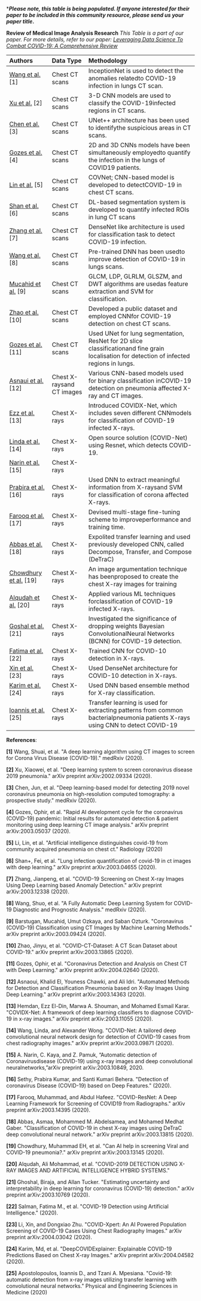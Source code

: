 ***_Please note, this table is being populated. If anyone interested for their paper to be included in this community resource, please send us your paper title_.**


**Review of Medical Image Analysis Research** _This Table is a part of our paper. For more details, refer to our paper: [Leveraging Data Science To Combat COVID-19: A Comprehensive Review](https://www.researchgate.net/publication/340687152_Leveraging_Data_Science_To_Combat_COVID-19_A_Comprehensive_Review)_

| Authors |Data Type | Methodology|
| :---  | :--- | :--- |
[Wang et al.](https://www.medrxiv.org/content/medrxiv/early/2020/02/17/2020.02.14.20023028.full.pdf)[1]|Chest CT scans|InceptionNet is used to detect the anomalies relatedto COVID-19 infection in lungs CT scan.|
[Xu et al.](https://arxiv.org/pdf/2002.09334) [2]|Chest CT scans|3-D CNN models are used to classify the COVID-19infected regions in CT scans.|
[Chen et al.](https://www.medrxiv.org/content/medrxiv/early/2020/02/26/2020.02.25.20021568.full.pdf)[3]|Chest CT scans|UNet++ architecture has been used to identifythe suspicious areas in CT scans.|
[Gozes et al.](https://arxiv.org/pdf/2003.05037) [4]|Chest CT scans|2D and 3D CNNs models have been simultaneously employedto quantify the infection in the lungs of COVID19 patients.|
[Lin et al.](https://pubs.rsna.org/doi/pdf/10.1148/radiol.2020200905) [5]|Chest CT scans|COVNet; CNN-based model is developed to detectCOVID-19 in chest CT scans.|
[Shan et al.](https://arxiv.org/pdf/2003.04655) [6]|Chest CT scans|DL-based segmentation system is developed to quantify infected ROIs in lung CT scans|
[Zhang et al.](https://arxiv.org/pdf/2003.12338) [7]|Chest CT scans|DenseNet like architecture is used for classification task to detect COVID-19 infection.|
[Wang et al.](https://www.medrxiv.org/content/medrxiv/early/2020/03/26/2020.03.24.20042317.full.pdf) [8]|Chest CT scans|Pre-trained DNN has been usedto improve detection of COVID-19 in lungs scans.|
[Mucahid et al.](https://arxiv.org/pdf/2003.09424) [9]|Chest CT scans|GLCM, LDP, GLRLM, GLSZM, and DWT algorithms are usedas feature extraction and SVM for classification.|
[Zhao et al.](https://arxiv.org/pdf/2003.13865) [10]|Chest CT scans|Developed a public dataset and employed CNNfor COVID-19 detection on chest CT scans.|
[Gozes et al.](https://arxiv.org/pdf/2004.02640) [11]|Chest CT scans|Used UNet for lung segmentation, ResNet for 2D slice classificationand fine grain localisation for detection of infected regions in lungs.|
[Asnaui et al.](https://arxiv.org/pdf/2003.14363) [12]|Chest X-raysand CT images|Various CNN-based models used for binary classification inCOVID-19 detection on pneumonia affected X-ray and CT images.|
[Ezz et al.](https://arxiv.org/pdf/2003.11055) [13]|Chest X-rays|Introduced COVIDX-Net, which includes seven different CNNmodels for classification of COVID-19 infected X-rays.|
[Linda et al.](https://arxiv.org/pdf/2003.09871) [14]|Chest X-rays|Open source solution (COVID-Net) using Resnet, which detects COVID-19.| 
[Narin et al.](https://arxiv.org/pdf/2003.10849) [15]|Chest X-rays||Different CNN-based models are used to detect COVID-19pneumonia infected patients chest X-rays|Different CNN-based models are used to detect COVID-19pneumonia infected patients chest X-rays|
[Prabira et al.](https://www.preprints.org/manuscript/202003.0300/download/final_file) [16]|Chest X-rays|Used DNN to extract meaningful information from X-raysand SVM for classification of corona affected X-rays.|
[Farooq et al.](https://arxiv.org/pdf/2003.14395) [17]|Chest X-rays|Devised multi-stage fine-tuning scheme to improveperformance and training time.|
[Abbas et al.](https://arxiv.org/pdf/2003.13815) [18]|Chest X-rays|Expolited transfer learning and used previously developed CNN, called Decompose, Transfer, and Compose (DeTraC)|
[Chowdhury et al.](https://arxiv.org/pdf/2003.13145) [19]|Chest X-rays|An image argumentation technique has beenproposed to create the chest X-ray images for training|
[Alqudah et al.](https://www.researchgate.net/profile/Ali_Alqudah2/publication/340232556_Covid-2019_Detection_Using_X-Ray_Images_And_Artificial_Intelligence_Hybrid_Systems/links/5e7df54792851caef4a25492/Covid-2019-Detection-Using-X-Ray-Images-And-Artificial-Intelligence-Hybrid-Systems.pdf) [20]|Chest X-rays|Applied various ML techniques forclassification of COVID-19 infected X-rays.|
[Goshal et al.](https://arxiv.org/pdf/2003.10769) [21]|Chest X-rays|Investigated the significance of dropping weights Bayesian ConvolutionalNeural Networks (BCNN) for COVID-19 detection.|
[Fatima et al.](http://dstore.alazhar.edu.ps/xmlui/bitstream/handle/123456789/587/IJAER200304.pdf?sequence=2&isAllowed=y) [22]|Chest X-rays|Trained CNN for COVID-10 detection in X-rays.|
[Xin et al.](https://arxiv.org/pdf/2004.03042) [23]|Chest X-rays|Used DenseNet architecture for COVID-10 detection in X-rays.|
[Karim et al.](https://arxiv.org/pdf/2004.04582) [24]|Chest X-rays|Used DNN based ensemble method for X-ray classification.|
[Ioannis et al.](https://www.ncbi.nlm.nih.gov/pmc/articles/PMC7118364/) [25]|Chest X-rays|Transfer learning is used for extracting patterns from common bacterialpneumonia patients X-rays using CNN to detect COVID-19|
























**References**:

**[1]** Wang, Shuai, et al. "A deep learning algorithm using CT images to screen for Corona Virus Disease (COVID-19)." medRxiv (2020).

**[2]** Xu, Xiaowei, et al. "Deep learning system to screen coronavirus disease 2019 pneumonia." arXiv preprint arXiv:2002.09334 (2020).

**[3]** Chen, Jun, et al. "Deep learning-based model for detecting 2019 novel coronavirus pneumonia on high-resolution computed tomography: a prospective study." medRxiv (2020).

**[4]** Gozes, Ophir, et al. "Rapid AI development cycle for the coronavirus (COVID-19) pandemic: Initial results for automated detection & patient monitoring using deep learning CT image analysis." arXiv preprint arXiv:2003.05037 (2020).

**[5]** Li, Lin, et al. "Artificial intelligence distinguishes covid-19 from community acquired pneumonia on chest ct." Radiology (2020)

**[6]** Shan+, Fei, et al. "Lung infection quantification of covid-19 in ct images with deep learning." arXiv preprint arXiv:2003.04655 (2020).

**[7]** Zhang, Jianpeng, et al. "COVID-19 Screening on Chest X-ray Images Using Deep Learning based Anomaly Detection." arXiv preprint arXiv:2003.12338 (2020).

**[8]** Wang, Shuo, et al. "A Fully Automatic Deep Learning System for COVID-19 Diagnostic and Prognostic Analysis." medRxiv (2020).

**[9]** Barstugan, Mucahid, Umut Ozkaya, and Saban Ozturk. "Coronavirus (COVID-19) Classification using CT Images by Machine Learning Methods." arXiv preprint arXiv:2003.09424 (2020).

**[10]** Zhao, Jinyu, et al. "COVID-CT-Dataset: A CT Scan Dataset about COVID-19." arXiv preprint arXiv:2003.13865 (2020).

**[11]** Gozes, Ophir, et al. "Coronavirus Detection and Analysis on Chest CT with Deep Learning." arXiv preprint arXiv:2004.02640 (2020).

**[12]** Asnaoui, Khalid El, Youness Chawki, and Ali Idri. "Automated Methods for Detection and Classification Pneumonia based on X-Ray Images Using Deep Learning." arXiv preprint arXiv:2003.14363 (2020).

**[13]** Hemdan, Ezz El-Din, Marwa A. Shouman, and Mohamed Esmail Karar. "COVIDX-Net: A framework of deep learning classifiers to diagnose COVID-19 in x-ray images." arXiv preprint arXiv:2003.11055 (2020).

**[14]** Wang, Linda, and Alexander Wong. "COVID-Net: A tailored deep convolutional neural network design for detection of COVID-19 cases from chest radiography images." arXiv preprint arXiv:2003.09871 (2020).

**[15]** A. Narin, C. Kaya, and Z. Pamuk, “Automatic detection of Coronavirusdisease (COVID-19) using x-ray images and deep convolutional neuralnetworks,”arXiv preprint arXiv:2003.10849, 2020.

**[16]** Sethy, Prabira Kumar, and Santi Kumari Behera. "Detection of coronavirus Disease (COVID-19) based on Deep Features." (2020).


**[17]** Farooq, Muhammad, and Abdul Hafeez. "COVID-ResNet: A Deep Learning Framework for Screening of COVID19 from Radiographs." arXiv preprint arXiv:2003.14395 (2020).

**[18]** Abbas, Asmaa, Mohammed M. Abdelsamea, and Mohamed Medhat Gaber. "Classification of COVID-19 in chest X-ray images using DeTraC deep convolutional neural network." arXiv preprint arXiv:2003.13815 (2020).

**[19]** Chowdhury, Muhammad EH, et al. "Can AI help in screening Viral and COVID-19 pneumonia?." arXiv preprint arXiv:2003.13145 (2020).

**[20]** Alqudah, Ali Mohammad, et al. "COVID-2019 DETECTION USING X-RAY IMAGES AND ARTIFICIAL INTELLIGENCE HYBRID SYSTEMS."

**[21]** Ghoshal, Biraja, and Allan Tucker. "Estimating uncertainty and interpretability in deep learning for coronavirus (COVID-19) detection." arXiv preprint arXiv:2003.10769 (2020).

**[22]** Salman, Fatima M., et al. "COVID-19 Detection using Artificial Intelligence." (2020).

**[23]** Li, Xin, and Dongxiao Zhu. "COVID-Xpert: An AI Powered Population Screening of COVID-19 Cases Using Chest Radiography Images." arXiv preprint arXiv:2004.03042 (2020).

**[24]** Karim, Md, et al. "DeepCOVIDExplainer: Explainable COVID-19 Predictions Based on Chest X-ray Images." arXiv preprint arXiv:2004.04582 (2020).

**[25]** Apostolopoulos, Ioannis D., and Tzani A. Mpesiana. "Covid-19: automatic detection from x-ray images utilizing transfer learning with convolutional neural networks." Physical and Engineering Sciences in Medicine (2020)





